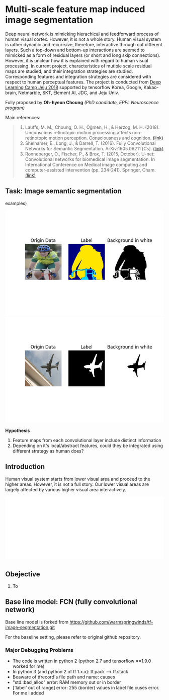 # Multi-scale feature map induced image segmentation
Deep neural network is mimicking hierachical and feedforward process of human visual cortex. However, it is not a whole story. Human visual system is rather dynamic and recurrsive, therefore, interactive through out different layers.
Such a top-down and bottom-up interactions are seemed to mimicked as a form of residual layers (or short and long skip connections). However, it is unclear how it is explained with regard to human visual processing. 
In current project, characteristics of mutiple scale residual maps are studied, and their integration strategies are studied. Corresponding features and integration strategies are considered with respect to human perceptual features. 
The project is conducted from [Deep Learning Camp Jeju 2018](http://jeju.dlcamp.org/2018/) supported by tensorflow Korea, Google, Kakao-brain, Netmarble, SKT, Element AI, JDC, and Jeju Univ. 

Fully proposed by **Oh-hyeon Choung** *(PhD candidate, EPFL Neuroscence program)*

Main references:
> 1. Lauffs, M. M., Choung, O. H., Öğmen, H., & Herzog, M. H. (2018). Unconscious retinotopic motion processing affects non-retinotopic motion perception. Consciousness and cognition. [(link)](https://www.sciencedirect.com/science/article/pii/S1053810017305421?via%3Dihub)
>2. Shelhamer, E., Long, J., & Darrell, T. (2016). Fully Convolutional Networks for Semantic Segmentation. ArXiv:1605.06211 [Cs]. [(link)](https://people.eecs.berkeley.edu/~jonlong/long_shelhamer_fcn.pdf)
>3. Ronneberger, O., Fischer, P., & Brox, T. (2015, October). U-net: Convolutional networks for biomedical image segmentation. In International Conference on Medical image computing and computer-assisted intervention (pp. 234-241). Springer, Cham. [(link)](https://link.springer.com/chapter/10.1007/978-3-319-24574-4_28)


## Task: Image semantic segmentation 

examples) 

![alt text](https://github.com/Ohyeon5/MismatchPenaltySegmentation/blob/master/figures/fig_progress/example1.png)
![alt text](https://github.com/Ohyeon5/MismatchPenaltySegmentation/blob/master/figures/fig_progress/example2.png)


**Hypothesis**
1. Feature maps from each convolutional layer include distinct information
2. Depending on it's local/abstract features, could they be integrated using different strategy as human does? 


## Introduction
Human visual system starts from lower visual area and proceed to the higher areas. However, it is not a full story. Our lower visual areas are largely affected by various higher visual area interactively. 

![Retino and Non-retino images][incongOccluded]


## Obejective
1. To 



## Base line model: FCN (fully convolutional network) 
Base line model is forked from https://github.com/warmspringwinds/tf-image-segmentation.git 

For the baseline setting, please refer to original github repository.

### Major Debugging Problems 
- The code is written in python 2 (python 2.7 and tensorflow ==1.9.0 worked for me)
- In python 3 (and python 2 of tf 1.x.x): tf.pack --> tf.stack
- Beaware of tfrecord's file path and name: causes 
- "std::bad_alloc" error: RAM memory out or in border
- ['label' out of range] error: 255 (border) values in label file cuses error. For me I added 


[incongOccluded]: https://github.com/Ohyeon5/MismatchPenaltySegmentation/blob/master/figures/TPD_blackDisk_cong-incong_occlude.gif
